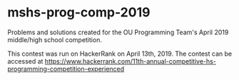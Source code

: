 # mshs-prog-comp-2019
Problems and solutions created for the OU Programming Team's April 2019 middle/high school competition.

This contest was run on HackerRank on April 13th, 2019.
The contest can be accessed at https://www.hackerrank.com/11th-annual-competitive-hs-programming-competition-experienced
